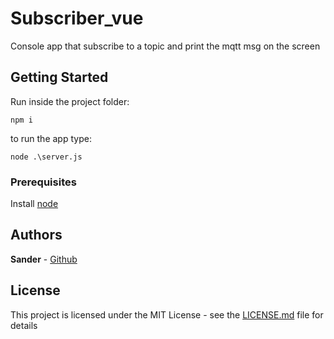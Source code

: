 # Subscriber_vue

Console app that subscribe to a topic and print the mqtt msg on the screen

## Getting Started

Run inside the project folder:
```
npm i
```

to run the app type:
```
node .\server.js
```

### Prerequisites

Install [node](https://nodejs.org/it/download/) 

## Authors

**Sander** - [Github](https://github.com/Sander972)

## License

This project is licensed under the MIT License - see the [LICENSE.md](LICENSE.md) file for details

